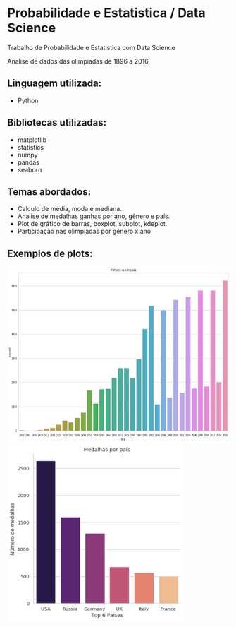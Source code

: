 # Probabilidade e Estatistica / Data Science
Trabalho de Probabilidade e Estatistica com Data Science

Analise de dados das olimpiadas de 1896 a 2016
## Linguagem utilizada: 
- Python
## Bibliotecas utilizadas:
- matplotlib
- statistics
- numpy 
- pandas
- seaborn
## Temas abordados:
- Calculo de média, moda e mediana.
- Analise de medalhas ganhas por ano, gênero e país.
- Plot de gráfico de barras, boxplot, subplot, kdeplot.
- Participação nas olimpiadas por gênero x ano

## Exemplos de plots:

<img src="https://github.com/Kw-Vinicius/Probabilidade-e-Estatistica/blob/master/Imagens/imagem.png" width = "600" height="400">

<img src="https://github.com/Kw-Vinicius/Probabilidade-e-Estatistica/blob/master/Imagens/img2.png"  width = "400" height="400">

